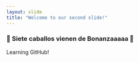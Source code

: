 ```yaml
---
layout: slide
title: "Welcome to our second slide!"
---
```

### 🐎 Siete caballos vienen de Bonanzaaaaa 🐎
Learning GitHub!
